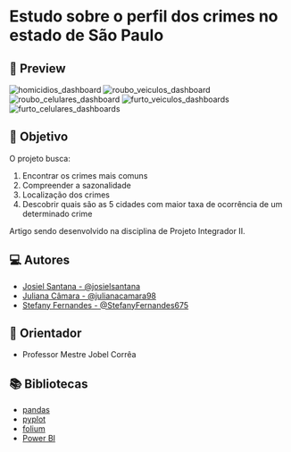 # Estudo sobre o perfil dos crimes no estado de São Paulo

## 👀 Preview

![homicidios_dashboard](https://github.com/StefanyFernandes675/AnaliseDadosArtigo2/assets/82242611/6a2e3e46-d913-4a3f-be70-65c41af08e9f)
![roubo_veiculos_dashboard](https://github.com/StefanyFernandes675/AnaliseDadosArtigo2/assets/82242611/db032803-f831-42ca-8e1e-a44bcc430604)
![roubo_celulares_dashboard](https://github.com/StefanyFernandes675/AnaliseDadosArtigo2/assets/82242611/5ce45dfe-a588-4e45-b233-5eec84ace716)
![furto_veiculos_dashboards](https://github.com/StefanyFernandes675/AnaliseDadosArtigo2/assets/82242611/48827690-10bc-490d-a73d-6f826e038a4b)
![furto_celulares_dashboards](https://github.com/StefanyFernandes675/AnaliseDadosArtigo2/assets/82242611/35f37030-4981-485c-92ce-3879798e5271)

## 🔎 Objetivo

O projeto busca: 
1. Encontrar os crimes mais comuns
2. Compreender a sazonalidade
3. Localização dos crimes
4. Descobrir quais são as 5 cidades com maior taxa de ocorrência de um determinado crime

Artigo sendo desenvolvido na disciplina de Projeto Integrador II.


## 💻 Autores

- [Josiel Santana - @josielsantana](https://github.com/josielsantana)
- [Juliana Câmara - @julianacamara98](https://github.com/julianacamara98)
- [Stefany Fernandes - @StefanyFernandes675](https://github.com/StefanyFernandes675)

## 🧭 Orientador
- Professor Mestre Jobel Corrêa

## 📚 Bibliotecas

 - [pandas](https://pandas.pydata.org/)
 - [pyplot](https://matplotlib.org/stable/tutorials/introductory/pyplot.html)
 - [folium](https://python-visualization.github.io/folium/)
 - [Power BI](https://powerbi.microsoft.com/pt-br/)

